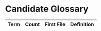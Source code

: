 # Candidate Glossary

| Term | Count | First File | Definition |
|------|-------|------------|------------|
